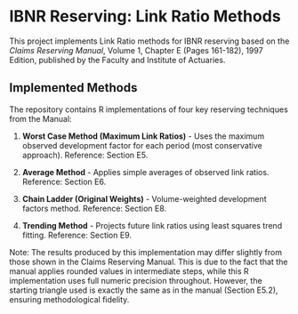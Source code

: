 # IBNR Reserving: Link Ratio Methods

This project implements Link Ratio methods for IBNR reserving based on the *Claims Reserving Manual*, Volume 1, Chapter E (Pages 161-182), 1997 Edition, published by the Faculty and Institute of Actuaries.

## Implemented Methods

The repository contains R implementations of four key reserving techniques from the Manual:

1. **Worst Case Method (Maximum Link Ratios)** - Uses the maximum observed development factor for each period (most conservative approach). Reference: Section E5.

2. **Average Method** - Applies simple averages of observed link ratios. Reference: Section E6.

3. **Chain Ladder (Original Weights)** - Volume-weighted development factors method. Reference: Section E8.

4. **Trending Method** - Projects future link ratios using least squares trend fitting. Reference: Section E9.

Note: The results produced by this implementation may differ slightly from those shown in the Claims Reserving Manual. 
This is due to the fact that the manual applies rounded values in intermediate steps, while this R implementation uses full numeric precision throughout. 
However, the starting triangle used is exactly the same as in the manual (Section E5.2), ensuring methodological fidelity.
